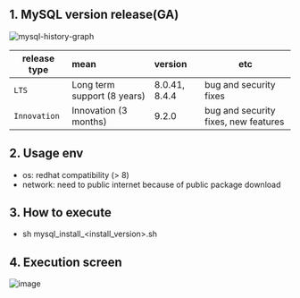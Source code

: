 ## 1. MySQL version release(GA)
![mysql-history-graph](https://github.com/user-attachments/assets/7eb5bf34-159d-47ce-b051-fa83cdfe32ba)

| release type | mean | version | etc |
|---|:---|:---|---|
|`LTS`| Long term support (8 years) | 8.0.41, 8.4.4 | bug and security fixes |
|`Innovation`| Innovation (3 months) | 9.2.0 | bug and security fixes, new features |

## 2. Usage env
- os: redhat compatibility (> 8)
- network: need to public internet because of public package download

## 3. How to execute   
- sh mysql_install_<install_version>.sh

## 4. Execution screen
![image](https://github.com/khkwon01/MySQL_install/assets/8789421/258cffa5-a1c4-42a1-b474-907a39755d54)
